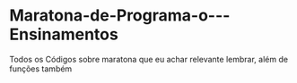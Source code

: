 # Maratona-de-Programa-o---Ensinamentos
Todos os Códigos sobre maratona que eu achar relevante lembrar, além de funções também
